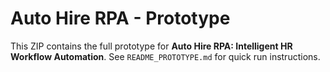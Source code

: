 # Auto Hire RPA - Prototype
This ZIP contains the full prototype for **Auto Hire RPA: Intelligent HR Workflow Automation**.
See `README_PROTOTYPE.md` for quick run instructions.
